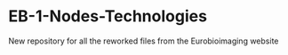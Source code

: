 # EB-1-Nodes-Technologies
New repository for all the reworked files from the Eurobioimaging website
